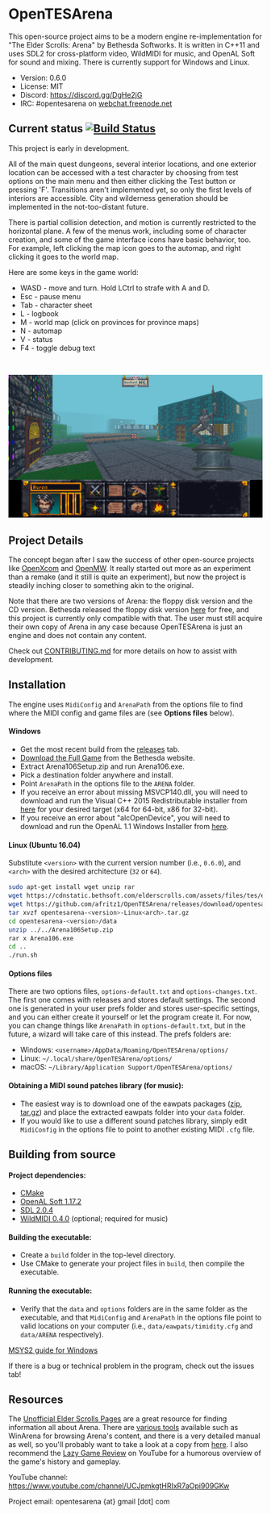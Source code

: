 # OpenTESArena

This open-source project aims to be a modern engine re-implementation for "The Elder Scrolls: Arena" by Bethesda Softworks. It is written in C++11 and uses SDL2 for cross-platform video, WildMIDI for music, and OpenAL Soft for sound and mixing. There is currently support for Windows and Linux.

- Version: 0.6.0
- License: MIT
- Discord: https://discord.gg/DgHe2jG
- IRC: #opentesarena on [webchat.freenode.net](https://webchat.freenode.net/)

## Current status [![Build Status](https://travis-ci.org/afritz1/OpenTESArena.svg?branch=master)](https://travis-ci.org/afritz1/OpenTESArena)

This project is early in development.

All of the main quest dungeons, several interior locations, and one exterior location can be accessed with a test character by choosing from test options on the main menu and then either clicking the Test button or pressing 'F'. Transitions aren't implemented yet, so only the first levels of interiors are accessible. City and wilderness generation should be implemented in the not-too-distant future.

There is partial collision detection, and motion is currently restricted to the horizontal plane. A few of the menus work, including some of character creation, and some of the game interface icons have basic behavior, too. For example, left clicking the map icon goes to the automap, and right clicking it goes to the world map.

Here are some keys in the game world:
- WASD - move and turn. Hold LCtrl to strafe with A and D.
- Esc - pause menu
- Tab - character sheet
- L - logbook
- M - world map (click on provinces for province maps)
- N - automap
- V - status
- F4 - toggle debug text

<br/>

![Preview](Preview.PNG)
<br/>

## Project Details

The concept began after I saw the success of other open-source projects like [OpenXcom](http://openxcom.org/) and [OpenMW](http://openmw.org/en/). It really started out more as an experiment than a remake (and it still is quite an experiment), but now the project is steadily inching closer to something akin to the original.

Note that there are two versions of Arena: the floppy disk version and the CD version. Bethesda released the floppy disk version  [here](http://www.elderscrolls.com/arena/) for free, and this project is currently only compatible with that. The user must still acquire their own copy of Arena in any case because OpenTESArena is just an engine and does not contain any content.

Check out [CONTRIBUTING.md](CONTRIBUTING.md) for more details on how to assist with development.

## Installation

The engine uses `MidiConfig` and `ArenaPath` from the options file to find where the MIDI config and game files are (see **Options files** below).

#### Windows
- Get the most recent build from the [releases](https://github.com/afritz1/OpenTESArena/releases) tab.
- [Download the Full Game](http://static.elderscrolls.com/elderscrolls.com/assets/files/tes/extras/Arena106Setup.zip) from the Bethesda website.
- Extract Arena106Setup.zip and run Arena106.exe.
- Pick a destination folder anywhere and install.
- Point `ArenaPath` in the options file to the `ARENA` folder.
- If you receive an error about missing MSVCP140.dll, you will need to download and run the Visual C++ 2015 Redistributable installer from [here](https://www.microsoft.com/en-us/download/details.aspx?id=53587) for your desired target (x64 for 64-bit, x86 for 32-bit).
- If you receive an error about "alcOpenDevice", you will need to download and run the OpenAL 1.1 Windows Installer from [here](https://www.openal.org/downloads/).

#### Linux (Ubuntu 16.04)
Substitute `<version>` with the current version number (i.e., `0.6.0`), and `<arch>` with the desired architecture (`32` or `64`).
```bash
sudo apt-get install wget unzip rar
wget https://cdnstatic.bethsoft.com/elderscrolls.com/assets/files/tes/extras/Arena106Setup.zip
wget https://github.com/afritz1/OpenTESArena/releases/download/opentesarena-<version>/opentesarena-<version>-Linux<arch>.tar.gz
tar xvzf opentesarena-<version>-Linux<arch>.tar.gz
cd opentesarena-<version>/data
unzip ../../Arena106Setup.zip
rar x Arena106.exe
cd ..
./run.sh
```

#### Options files
There are two options files, `options-default.txt` and `options-changes.txt`. The first one comes with releases and stores default settings. The second one is generated in your user prefs folder and stores user-specific settings, and you can either create it yourself or let the program create it. For now, you can change things like `ArenaPath` in `options-default.txt`, but in the future, a wizard will take care of this instead. The prefs folders are:
- Windows: `<username>/AppData/Roaming/OpenTESArena/options/`
- Linux: `~/.local/share/OpenTESArena/options/`
- macOS: `~/Library/Application Support/OpenTESArena/options/`

#### Obtaining a MIDI sound patches library (for music):
- The easiest way is to download one of the eawpats packages ([zip](https://github.com/afritz1/OpenTESArena/releases/download/opentesarena-0.1.0/eawpats.zip), [tar.gz](https://github.com/afritz1/OpenTESArena/releases/download/opentesarena-0.1.0/eawpats.tar.gz)) and place the extracted eawpats folder into your `data` folder.
- If you would like to use a different sound patches library, simply edit `MidiConfig` in the options file to point to another existing MIDI `.cfg` file.

## Building from source

#### Project dependencies:
- [CMake](https://cmake.org/download/)
- [OpenAL Soft 1.17.2](http://kcat.strangesoft.net/openal.html#download)
- [SDL 2.0.4](https://www.libsdl.org/download-2.0.php)
- [WildMIDI 0.4.0](https://github.com/Mindwerks/wildmidi/releases) (optional; required for music)

#### Building the executable:
- Create a `build` folder in the top-level directory.
- Use CMake to generate your project files in `build`, then compile the executable.

#### Running the executable:
- Verify that the `data` and `options` folders are in the same folder as the executable, and that `MidiConfig` and `ArenaPath` in the options file point to valid locations on your computer (i.e., `data/eawpats/timidity.cfg` and `data/ARENA` respectively).

[MSYS2 guide for Windows](docs/setup_windows_msys2.md)

If there is a bug or technical problem in the program, check out the issues tab!

## Resources

The [Unofficial Elder Scrolls Pages](http://en.uesp.net/wiki/Arena:Arena) are a great resource for finding information all about Arena. There are [various tools](http://en.uesp.net/wiki/Arena:Files#Misc_Utilities) available such as WinArena for browsing Arena's content, and there is a very detailed manual as well, so you'll probably want to take a look at a copy from [here](http://en.uesp.net/wiki/Arena:Files#Official_Patches_and_Utilities). I also recommend the [Lazy Game Review](https://www.youtube.com/watch?v=5MW5SxKMrtE) on YouTube for a humorous overview of the game's history and gameplay. 

YouTube channel: https://www.youtube.com/channel/UCJpmkgtHRIxR7aOpi909GKw

Project email: opentesarena {at} gmail [dot] com
